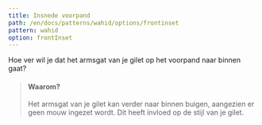 ```yaml
---
title: Insnede voorpand
path: /en/docs/patterns/wahid/options/frontinset
pattern: wahid
option: frontInset
---
```


Hoe ver wil je dat het armsgat van je gilet op het voorpand naar binnen gaat?

> #### Waarom?
> 
> Het armsgat van je gilet kan verder naar binnen buigen, aangezien er geen mouw ingezet wordt. Dit heeft invloed op de stijl van je gilet.